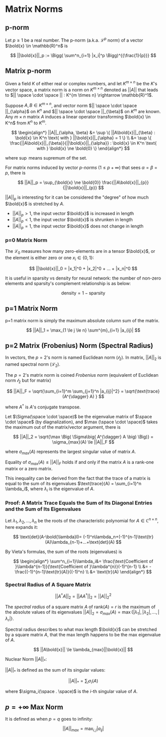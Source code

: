 
# Matrix Norms

## p-norm

Let $p \ge 1$ be a real number.
The p-norm (a.k.a. $\mathcal{L}^p$ norm) of a vector $\bold{x} \in \mathbb{R}^n$ is

$$
||\bold{x}||_p := \Bigg( \sum^n_{i=1} |x_i|^p \Bigg)^{{\frac{1}{p}}}
$$

## Matrix p-norm

Given a field $K$ of either real or complex numbers, and let $K^{m \times n}$ be the $K$'s vector space,
a matrix norm is a norm on $K^{m \times n}$ denoted as $||A||$ that leads to $|| \space \cdot \space || : K^{m \times n} \rightarrow \mathbb{R}^1$.

Suppose $A,B \in K^{m \times n}$, and vector norm $|| \space \cdot \space ||_{\alpha}$ on $K^n$ and $|| \space \cdot \space ||_{\beta}$ on $K^m$ are known.
Any $m \times n$ matrix $A$ induces a linear operator transforming $\bold{x} \in K^n$ from $K^n$ to $K^m$.

$$
\begin{align*}
    ||A||_{\alpha, \beta} &=
    \sup \{ ||A\bold{x}||_{\beta} : \bold{x} \in K^n \text{ with } ||\bold{x}||_{\alpha} = 1 \}
\\ &=
    \sup \{ \frac{||A\bold{x}||_{\beta}}{||\bold{x}||_{\alpha}} : \bold{x} \in K^n \text{ with } \bold{x} \ne \bold{0} \}
\end{align*}
$$

where $\sup$ means supremum of the set. 

For matrix norms induced by vector *p-norms* ($1 \le p +\infty$) that sees $\alpha=\beta=p$, there is

$$
||A||_p = \sup_{\bold{x} \ne \bold{0}}  \frac{||A\bold{x}||_{p}}{||\bold{x}||_{p}}
$$

$||A||_p$ is interesting for it can be considered the "degree" of how much $\bold{x}$ is stretched by $A$.

* $||A||_p > 1$, the input vector $\bold{x}$ is increased in length
* $||A||_p < 1$, the input vector $\bold{x}$ is shrunken in length
* $||A||_p = 1$, the input vector $\bold{x}$ does not change in length

### p=0 Matrix Norm

The $\mathcal{L}_0$  measures how many zero-elements are in a tensor $\bold{x}$, or the element is either zero or one $x_i \in \{ 0, 1 \}$:

$$
||\bold{x}||_0 = |x_1|^0 + |x_2|^0 + ... + |x_n|^0
$$

It is useful in sparsity vs density for neural network:
the number of non-zero elements and sparsity's complement relationship is as below:

$$
\text{density} = 1 - \text{sparsity}
$$

## p=1 Matrix Norm

p=1 matrix norm is simply the maximum absolute column sum of the matrix.

$$
||A||_1 = \max_{1 \le j \le n} \sum^{m}_{i=1} |a_{ij}|
$$

## p=2 Matrix (Frobenius) Norm (Spectral Radius)

In vectors, the $p=2$'s norm is named Euclidean norm ($\mathcal{l}_2$).
In matrix, $||A||_2$ is named spectral norm ($\mathcal{L}_2$).

The $p=2$'s matrix norm is coined *Frobenius norm* (equivalent of Euclidean norm $\mathcal{l}_2$ but for matrix)

$$
||A||_F = \sqrt{\sum_{i=1}^m \sum_{j=1}^n |a_{ij}|^2} =
\sqrt{\text{trace} (A^{\dagger} A) }
$$

where $A^{\dagger}$ is $A$'s conjugate transpose.

Let $\Sigma(\space \cdot \space)$ be the eigenvalue matrix of $\space \cdot \space$ (by diagnalization), and $\max (\space \cdot \space)$ takes the maximum out of the matrix/vector argument, there is

$$
||A||_2 = \sqrt{\max \Big( \Sigma\big( A^{\dagger} A \big) \Big)} =
\sigma_{max}(A) \le ||A||_F
$$

where $\sigma_{max}(A)$ represents the largest singular value of matrix $A$.

Equality of $\sigma_{max}(A) \le ||A||_F$ holds if and only if the matrix $A$ is a rank-one matrix or a zero matrix. 

This inequality can be derived from the fact that the trace of a matrix is equal to the sum of its eigenvalues $\text{trace}(A) = \sum_{i=1}^n \lambda_i$, where $\lambda_i$ is the eigenvalue of $A$.

### Proof: A Matrix Trace Equals the Sum of Its Diagonal Entries and the Sum of Its Eigenvalues

Let $\lambda_1, \lambda_2, ..., \lambda_n$ be the roots of the characteristic polynomial for $A\in\mathbb{C}^{n \times n}$, here expands it:

$$
\text{det}(A-\bold{\lambda}I)=
(-1)^n\lambda_n+(-1)^{n-1}\text{tr}(A)\lambda_{n-1}+...+\text{det}(A)
$$

By Vieta's formulas, the sum of the roots (eigenvalues) is

$$
\begin{align*}
\sum^n_{i=1}\lambda_i&=
   \frac{\text{Coefficient of }\lambda^{n-1}}{\text{Coefficient of }\lambda^{n}}(-1)^{n-1} \\
   &= -\frac{(-1)^{n-1}\text{tr}(A)}{(-1)^n} \\
   &= \text{tr}(A)
\end{align*}
$$

### Spectral Radius of A Square Matrix

$$
||A^{\dagger} A||_2 = ||A A^{\dagger}||_2 = ||A||^2_2
$$

The *spectral radius* of a square matrix $A$ of $\text{rank}(A)=r$ is the maximum of the absolute values of its eigenvalues $||A||_2 = \sigma_{max}(A)=\max \{ |\lambda_1|, |\lambda_2|, ..., |\lambda_r| \}$.

Spectral radius describes to what max length $\bold{x}$ can be stretched by a square matrix $A$, that the max length happens to be the max eigenvalue of $A$.

$$
||A\bold{x}|| \le \lambda_{max}||\bold{x}||
$$

Nuclear Norm $||A||_*$:

$||A||_*$ is defined as the sum of its singular values:

$$
||A||_* = \sum_{i} \sigma_i(A)
$$

where $\sigma_i(\space . \space)$ is the $i$-th singular value of $A$.

## $p=+\infty$ Max Norm

It is defined as when $p = q$ goes to infinity:

$$
||A||_{max} = \max_{i,j} |a_{ij}|
$$
